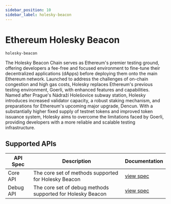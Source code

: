 ```yaml
---
sidebar_position: 10
sidebar_label: holesky-beacon
---
```


# Ethereum Holesky Beacon

`holesky-beacon`

The Holesky Beacon Chain serves as Ethereum's premier testing ground, offering developers a fee-free and focused environment to fine-tune their decentralized applications (dApps) before deploying them onto the main Ethereum network. Launched to address the challenges of on-chain congestion and high gas costs, Holesky replaces Ethereum's previous testing environment, Goerli, with enhanced features and capabilities. Named after Prague's Nádraží Holešovice subway station, Holesky introduces increased validator capacity, a robust staking mechanism, and preparations for Ethereum's upcoming major upgrade, Dencun. With a substantially higher fixed supply of testnet tokens and improved token issuance system, Holesky aims to overcome the limitations faced by Goerli, providing developers with a more reliable and scalable testing infrastructure.

## Supported APIs

| API Spec | Description                                               | Documentation                  |
| -------- | --------------------------------------------------------- | ------------------------------ |
| Core API | The core set of methods supported for Holesky Beacon | [view spec](https://ethereum.github.io/beacon-APIs/#/Beacon) |
| Debug API | The core set of debug methods supported for Holesky Beacon | [view spec](https://ethereum.github.io/beacon-APIs/#/Debug) |
